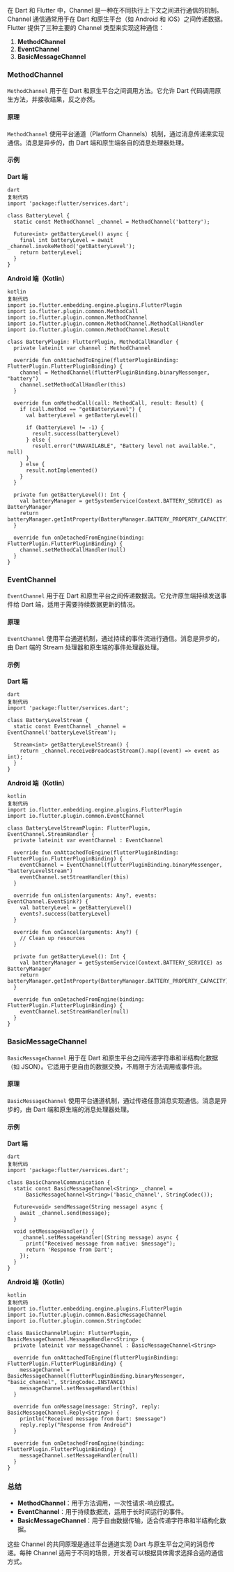 在 Dart 和 Flutter 中，Channel 是一种在不同执行上下文之间进行通信的机制。Channel 通信通常用于在 Dart 和原生平台（如 Android 和 iOS）之间传递数据。Flutter 提供了三种主要的 Channel 类型来实现这种通信：

1. **MethodChannel**
2. **EventChannel**
3. **BasicMessageChannel**

### MethodChannel

`MethodChannel` 用于在 Dart 和原生平台之间调用方法。它允许 Dart 代码调用原生方法，并接收结果，反之亦然。

#### 原理

`MethodChannel` 使用平台通道（Platform Channels）机制，通过消息传递来实现通信。消息是异步的，由 Dart 端和原生端各自的消息处理器处理。

#### 示例

**Dart 端**

```
dart
复制代码
import 'package:flutter/services.dart';

class BatteryLevel {
  static const MethodChannel _channel = MethodChannel('battery');

  Future<int> getBatteryLevel() async {
    final int batteryLevel = await _channel.invokeMethod('getBatteryLevel');
    return batteryLevel;
  }
}
```

**Android 端（Kotlin）**

```
kotlin
复制代码
import io.flutter.embedding.engine.plugins.FlutterPlugin
import io.flutter.plugin.common.MethodCall
import io.flutter.plugin.common.MethodChannel
import io.flutter.plugin.common.MethodChannel.MethodCallHandler
import io.flutter.plugin.common.MethodChannel.Result

class BatteryPlugin: FlutterPlugin, MethodCallHandler {
  private lateinit var channel : MethodChannel

  override fun onAttachedToEngine(flutterPluginBinding: FlutterPlugin.FlutterPluginBinding) {
    channel = MethodChannel(flutterPluginBinding.binaryMessenger, "battery")
    channel.setMethodCallHandler(this)
  }

  override fun onMethodCall(call: MethodCall, result: Result) {
    if (call.method == "getBatteryLevel") {
      val batteryLevel = getBatteryLevel()

      if (batteryLevel != -1) {
        result.success(batteryLevel)
      } else {
        result.error("UNAVAILABLE", "Battery level not available.", null)
      }
    } else {
      result.notImplemented()
    }
  }

  private fun getBatteryLevel(): Int {
    val batteryManager = getSystemService(Context.BATTERY_SERVICE) as BatteryManager
    return batteryManager.getIntProperty(BatteryManager.BATTERY_PROPERTY_CAPACITY)
  }

  override fun onDetachedFromEngine(binding: FlutterPlugin.FlutterPluginBinding) {
    channel.setMethodCallHandler(null)
  }
}
```

### EventChannel

`EventChannel` 用于在 Dart 和原生平台之间传递数据流。它允许原生端持续发送事件给 Dart 端，适用于需要持续数据更新的情况。

#### 原理

`EventChannel` 使用平台通道机制，通过持续的事件流进行通信。消息是异步的，由 Dart 端的 Stream 处理器和原生端的事件处理器处理。

#### 示例

**Dart 端**

```
dart
复制代码
import 'package:flutter/services.dart';

class BatteryLevelStream {
  static const EventChannel _channel = EventChannel('batteryLevelStream');

  Stream<int> getBatteryLevelStream() {
    return _channel.receiveBroadcastStream().map((event) => event as int);
  }
}
```

**Android 端（Kotlin）**

```
kotlin
复制代码
import io.flutter.embedding.engine.plugins.FlutterPlugin
import io.flutter.plugin.common.EventChannel

class BatteryLevelStreamPlugin: FlutterPlugin, EventChannel.StreamHandler {
  private lateinit var eventChannel : EventChannel

  override fun onAttachedToEngine(flutterPluginBinding: FlutterPlugin.FlutterPluginBinding) {
    eventChannel = EventChannel(flutterPluginBinding.binaryMessenger, "batteryLevelStream")
    eventChannel.setStreamHandler(this)
  }

  override fun onListen(arguments: Any?, events: EventChannel.EventSink?) {
    val batteryLevel = getBatteryLevel()
    events?.success(batteryLevel)
  }

  override fun onCancel(arguments: Any?) {
    // Clean up resources
  }

  private fun getBatteryLevel(): Int {
    val batteryManager = getSystemService(Context.BATTERY_SERVICE) as BatteryManager
    return batteryManager.getIntProperty(BatteryManager.BATTERY_PROPERTY_CAPACITY)
  }

  override fun onDetachedFromEngine(binding: FlutterPlugin.FlutterPluginBinding) {
    eventChannel.setStreamHandler(null)
  }
}
```

### BasicMessageChannel

`BasicMessageChannel` 用于在 Dart 和原生平台之间传递字符串和半结构化数据（如 JSON）。它适用于更自由的数据交换，不局限于方法调用或事件流。

#### 原理

`BasicMessageChannel` 使用平台通道机制，通过传递任意消息实现通信。消息是异步的，由 Dart 端和原生端的消息处理器处理。

#### 示例

**Dart 端**

```
dart
复制代码
import 'package:flutter/services.dart';

class BasicChannelCommunication {
  static const BasicMessageChannel<String> _channel =
      BasicMessageChannel<String>('basic_channel', StringCodec());

  Future<void> sendMessage(String message) async {
    await _channel.send(message);
  }

  void setMessageHandler() {
    _channel.setMessageHandler((String message) async {
      print("Received message from native: $message");
      return 'Response from Dart';
    });
  }
}
```

**Android 端（Kotlin）**

```
kotlin
复制代码
import io.flutter.embedding.engine.plugins.FlutterPlugin
import io.flutter.plugin.common.BasicMessageChannel
import io.flutter.plugin.common.StringCodec

class BasicChannelPlugin: FlutterPlugin, BasicMessageChannel.MessageHandler<String> {
  private lateinit var messageChannel : BasicMessageChannel<String>

  override fun onAttachedToEngine(flutterPluginBinding: FlutterPlugin.FlutterPluginBinding) {
    messageChannel = BasicMessageChannel(flutterPluginBinding.binaryMessenger, "basic_channel", StringCodec.INSTANCE)
    messageChannel.setMessageHandler(this)
  }

  override fun onMessage(message: String?, reply: BasicMessageChannel.Reply<String>) {
    println("Received message from Dart: $message")
    reply.reply("Response from Android")
  }

  override fun onDetachedFromEngine(binding: FlutterPlugin.FlutterPluginBinding) {
    messageChannel.setMessageHandler(null)
  }
}
```

### 总结

- **MethodChannel**：用于方法调用，一次性请求-响应模式。
- **EventChannel**：用于持续数据流，适用于长时间运行的事件。
- **BasicMessageChannel**：用于自由数据传输，适合传递字符串和半结构化数据。

这些 Channel 的共同原理是通过平台通道实现 Dart 与原生平台之间的消息传递。每种 Channel 适用于不同的场景，开发者可以根据具体需求选择合适的通信方式。